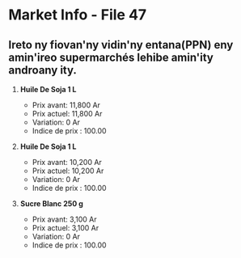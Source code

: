 # Market Info - File 47

## Ireto ny fiovan'ny vidin'ny entana(PPN) eny amin'ireo supermarchés lehibe amin'ity androany ity.

1. **Huile De Soja 1 L**
   - Prix avant: 11,800 Ar
   - Prix actuel: 11,800 Ar
   - Variation: 0 Ar
   - Indice de prix : 100.00

2. **Huile De Soja 1 L**
   - Prix avant: 10,200 Ar
   - Prix actuel: 10,200 Ar
   - Variation: 0 Ar
   - Indice de prix : 100.00

3. **Sucre Blanc 250 g**
   - Prix avant: 3,100 Ar
   - Prix actuel: 3,100 Ar
   - Variation: 0 Ar
   - Indice de prix : 100.00

